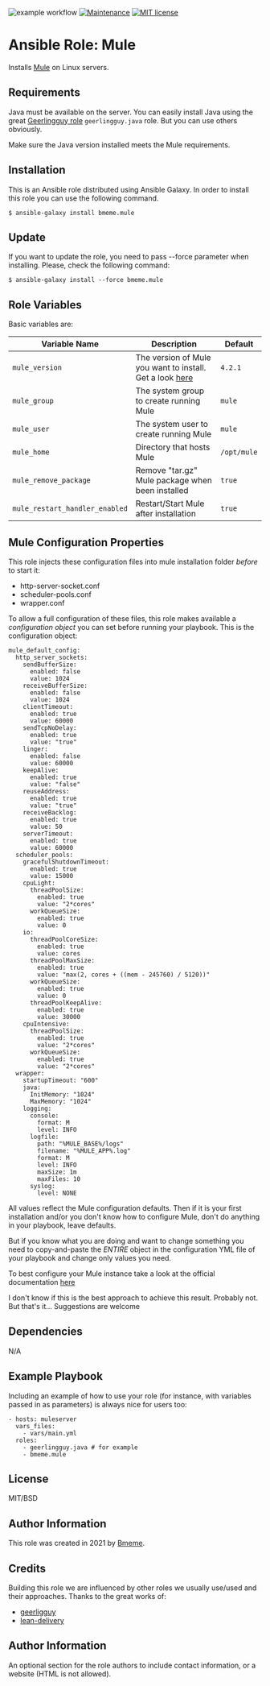 ![example workflow](https://github.com/bmeme/ansible-role-mule/actions/workflows/ci.yml/badge.svg?branch=main)
[![Maintenance](https://img.shields.io/badge/Maintained%3F-yes-green.svg)](https://GitHub.com/Naereen/StrapDown.js/graphs/commit-activity)
[![MIT license](https://img.shields.io/badge/License-MIT-blue.svg)](https://lbesson.mit-license.org/)

Ansible Role: Mule
=========

Installs [Mule](https://www.mulesoft.com/) on Linux servers.

Requirements
------------

Java must be available on the server. 
You can easily install Java using the great [Geerlingguy role](https://github.com/geerlingguy/ansible-role-java) `geerlingguy.java` role. 
But you can use others obviously.

Make sure the Java version installed meets the Mule requirements.

Installation
------------

This is an Ansible role distributed using Ansible Galaxy. In order to install this role you can use the following command.

`$ ansible-galaxy install bmeme.mule`

Update
------

If you want to update the role, you need to pass --force parameter when installing. Please, check the following command:

`$ ansible-galaxy install --force bmeme.mule`

Role Variables
--------------
Basic variables are:

| Variable Name  | Description  | Default  |
|----------------|--------------|----------|
| `mule_version` | The version of Mule you want to install. Get a look [here](https://repository-master.mulesoft.org/nexus/content/repositories/releases/org/mule/distributions/mule-standalone/)| `4.2.1`|
| `mule_group`   | The system group to create running Mule | `mule` |
| `mule_user`   | The system user to create running Mule | `mule` |
| `mule_home`   | Directory that hosts Mule | `/opt/mule` |
| `mule_remove_package`   | Remove "tar.gz" Mule package when been installed | `true` |
| `mule_restart_handler_enabled`   | Restart/Start Mule after installation | `true` |

Mule Configuration Properties
-----------------------------

This role injects these configuration files into mule installation folder *before* to start it:
- http-server-socket.conf
- scheduler-pools.conf
- wrapper.conf

To allow a full configuration of these files, this role makes available a _configuration object_ you can set before
running your playbook. This is the configuration object:

```
mule_default_config:
  http_server_sockets:
    sendBufferSize:
      enabled: false
      value: 1024
    receiveBufferSize:
      enabled: false
      value: 1024
    clientTimeout:
      enabled: true
      value: 60000
    sendTcpNoDelay:
      enabled: true
      value: "true"
    linger:
      enabled: false
      value: 60000
    keepAlive:
      enabled: true
      value: "false"
    reuseAddress:
      enabled: true
      value: "true"
    receiveBacklog:
      enabled: true
      value: 50
    serverTimeout:
      enabled: true
      value: 60000
  scheduler_pools:
    gracefulShutdownTimeout:
      enabled: true
      value: 15000
    cpuLight:
      threadPoolSize:
        enabled: true
        value: "2*cores"
      workQueueSize:
        enabled: true
        value: 0
    io:
      threadPoolCoreSize:
        enabled: true
        value: cores
      threadPoolMaxSize:
        enabled: true
        value: "max(2, cores + ((mem - 245760) / 5120))"
      workQueueSize:
        enabled: true
        value: 0
      threadPoolKeepAlive:
        enabled: true
        value: 30000
    cpuIntensive:
      threadPoolSize:
        enabled: true
        value: "2*cores"
      workQueueSize:
        enabled: true
        value: "2*cores"
  wrapper:
    startupTimeout: "600"
    java:
      InitMemory: "1024"
      MaxMemory: "1024"
    logging:
      console:
        format: M
        level: INFO
      logfile:
        path: "%MULE_BASE%/logs"
        filename: "%MULE_APP%.log"
        format: M
        level: INFO
        maxSize: 1m
        maxFiles: 10
      syslog:
        level: NONE
```

All values reflect the Mule configuration defaults. Then if it is your first installation and/or you don't know how to
configure Mule, don't do anything in your playbook, leave defaults.

But if you know what you are doing and want to change something you need to copy-and-paste the *ENTIRE* object
in the configuration YML file of your playbook and change only values you need.

To best configure your Mule instance take a look at the official documentation [here](https://docs.mulesoft.com/general/)

I don't know if this is the best approach to achieve this result. Probably not. But that's it...
Suggestions are welcome

Dependencies
------------
N/A

Example Playbook
----------------

Including an example of how to use your role (for instance, with variables passed in as parameters) is always nice for users too:

    - hosts: muleserver
      vars_files:
        - vars/main.yml
      roles:
        - geerlingguy.java # for example
        - bmeme.mule

License
-------

MIT/BSD

Author Information
------------------
This role was created in 2021 by [Bmeme](https://www.bmeme.com).

Credits
-------
Building this role we are influenced by other roles we usually use/used and their approaches. 
Thanks to the great works of:
- [geerligguy](https://github.com/geerlingguy)
- [lean-delivery](https://github.com/lean-delivery)

Author Information
------------------

An optional section for the role authors to include contact information, or a website (HTML is not allowed).
